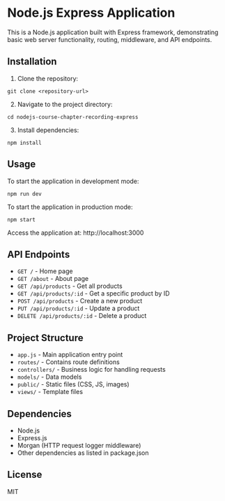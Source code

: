 # Node.js Express Application

This is a Node.js application built with Express framework, demonstrating basic web server functionality, routing, middleware, and API endpoints.

## Installation

1. Clone the repository:
```
git clone <repository-url>
```

2. Navigate to the project directory:
```
cd nodejs-course-chapter-recording-express
```

3. Install dependencies:
```
npm install
```

## Usage

To start the application in development mode:
```
npm run dev
```

To start the application in production mode:
```
npm start
```

Access the application at: http://localhost:3000

## API Endpoints

- `GET /` - Home page
- `GET /about` - About page
- `GET /api/products` - Get all products
- `GET /api/products/:id` - Get a specific product by ID
- `POST /api/products` - Create a new product
- `PUT /api/products/:id` - Update a product
- `DELETE /api/products/:id` - Delete a product

## Project Structure

- `app.js` - Main application entry point
- `routes/` - Contains route definitions
- `controllers/` - Business logic for handling requests
- `models/` - Data models
- `public/` - Static files (CSS, JS, images)
- `views/` - Template files

## Dependencies

- Node.js
- Express.js
- Morgan (HTTP request logger middleware)
- Other dependencies as listed in package.json

## License

MIT
